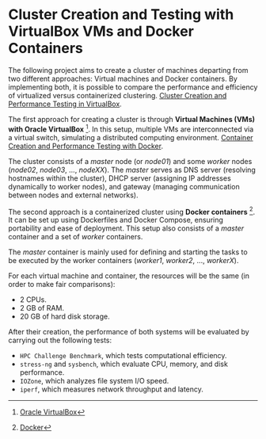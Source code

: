 # Cluster Creation and Testing with VirtualBox VMs and Docker Containers

The following project aims to create a cluster of machines departing from two different approaches: Virtual machines and Docker containers. By implementing both, it is possible to compare the performance and efficiency of virtualized versus containerized clustering. [Cluster Creation and Performance Testing in VirtualBox](Cluster%20Creation%20and%20Performance%20Testing%20in%20VirtualBox.md). 

The first approach for creating a cluster is through **Virtual Machines (VMs) with Oracle VirtualBox** [^1]. In this setup, multiple VMs are interconnected via a virtual switch, simulating a distributed computing environment. [Container Creation and Performance Testing with Docker](Container%20Creation%20and%20Performance%20Testing%20with%20Docker.md).  

The cluster consists of a *master* node (or *node01*) and some *worker* nodes (*node02*, *node03*, ..., *nodeXX*). The *master* serves as DNS server (resolving hostnames within the cluster), DHCP server (assigning IP addresses dynamically to worker nodes), and gateway (managing communication between nodes and external networks).  

The second approach is a containerized cluster using **Docker containers** [^2]. It can be set up using Dockerfiles and Docker Compose, ensuring portability and ease of deployment. This setup also consists of a *master* container and a set of *worker* containers.  

The *master* container is mainly used for defining and starting the tasks to be executed by the worker containers (*worker1*, *worker2*, ..., *workerX*).  

For each virtual machine and container, the resources will be the same (in order to make fair comparisons):  

- 2 CPUs.  
- 2 GB of RAM.  
- 20 GB of hard disk storage.  

After their creation, the performance of both systems will be evaluated by carrying out the following tests:  

- `HPC Challenge Benchmark`, which tests computational efficiency.  
- `stress-ng` and `sysbench`, which evaluate CPU, memory, and disk performance.  
- `IOZone`, which analyzes file system I/O speed.  
- `iperf`, which measures network throughput and latency.  

[^1]: [Oracle VirtualBox](https://www.virtualbox.org/)  
[^2]: [Docker](https://www.docker.com/)  
